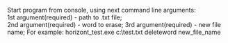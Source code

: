 Start program from console, using next command line arguments:  
1st argument(required) - path to .txt file;  
2nd argument(required) - word to erase;
3rd argument(required) - new file name;
For example:
horizont_test.exe c:\test.txt deleteword new_file_name

